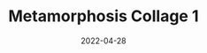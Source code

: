 ---
layout: "work-post-paper-gallery.njk"
title: "Metamorphosis Collage 1"
type: "BlogPosting"
priority: "0.5"
date: 2022-04-28
year: "2022"
tags: ["worksonpaper"]
description: "Metamorphosis Collage 1"

gallery:
  - url: "/assets/img/works/works-on-paper/metamorphosis/1/1.png"
    title: "Works on Paper"
    alt: "Collage on recycled paper"
  - url: "/assets/img/works/works-on-paper/metamorphosis/1/2.png"
    title: "Works on Paper"
    alt: "Collage on recycled paper"
  - url: "/assets/img/works/works-on-paper/metamorphosis/1/3.png"
    title: "Works on Paper"
    alt: "Collage on recycled paper"
  - url: "/assets/img/works/works-on-paper/metamorphosis/1/4.png"
    title: "Works on Paper"
    alt: "Collage on recycled paper"
  - url: "/assets/img/works/works-on-paper/metamorphosis/1/5.png"
    title: "Works on Paper"
    alt: "Collage on recycled paper"
  - url: "/assets/img/works/works-on-paper/metamorphosis/1/6.png"
    title: "Works on Paper"
    alt: "Collage on recycled paper"
  - url: "/assets/img/works/works-on-paper/metamorphosis/1/7.png"
    title: "Works on Paper"
    alt: "Collage on recycled paper"
  - url: "/assets/img/works/works-on-paper/metamorphosis/1/8.png"
    title: "Works on Paper"
    alt: "Collage on recycled paper"
  - url: "/assets/img/works/works-on-paper/metamorphosis/1/9.png"
    title: "Works on Paper"
    alt: "Collage on recycled paper"
  - url: "/assets/img/works/works-on-paper/metamorphosis/1/10.png"
    title: "Works on Paper"
    alt: "Collage on recycled paper"
  - url: "/assets/img/works/works-on-paper/metamorphosis/1/11.png"
    title: "Works on Paper"
    alt: "Collage on recycled paper"
  - url: "/assets/img/works/works-on-paper/metamorphosis/1/12.png"
    title: "Works on Paper"
    alt: "Collage on recycled paper"
  - url: "/assets/img/works/works-on-paper/metamorphosis/1/13.png"
    title: "Works on Paper"
    alt: "Collage on recycled paper"
  - url: "/assets/img/works/works-on-paper/metamorphosis/1/14.png"
    title: "Works on Paper"
    alt: "Collage on recycled paper"
  - url: "/assets/img/works/works-on-paper/metamorphosis/1/15.png"
    title: "Works on Paper"
    alt: "Collage on recycled paper"
  - url: "/assets/img/works/works-on-paper/metamorphosis/1/16.png"
    title: "Works on Paper"
    alt: "Collage on recycled paper"
  - url: "/assets/img/works/works-on-paper/metamorphosis/1/17.png"
    title: "Works on Paper"
    alt: "Collage on recycled paper"
  - url: "/assets/img/works/works-on-paper/metamorphosis/1/18.png"
    title: "Works on Paper"
    alt: "Collage on recycled paper"
  - url: "/assets/img/works/works-on-paper/metamorphosis/1/19.png"
    title: "Works on Paper"
    alt: "Collage on recycled paper"
  - url: "/assets/img/works/works-on-paper/metamorphosis/1/20.png"
    title: "Works on Paper"
    alt: "Collage on recycled paper"
  - url: "/assets/img/works/works-on-paper/metamorphosis/1/21.png"
    title: "Works on Paper"
    alt: "Collage on recycled paper"
  - url: "/assets/img/works/works-on-paper/metamorphosis/1/22.png"
    title: "Works on Paper"
    alt: "Collage on recycled paper"
---